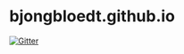 # bjongbloedt.github.io

[![Gitter](https://badges.gitter.im/bjongbloedt-github-io/Lobby.svg)](https://gitter.im/bjongbloedt-github-io/Lobby?utm_source=badge&utm_medium=badge&utm_campaign=pr-badge&utm_content=badge)